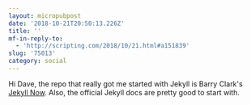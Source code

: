 ```yaml
---
layout: micropubpost
date: '2018-10-21T20:50:13.226Z'
title: ''
mf-in-reply-to:
  - 'http://scripting.com/2018/10/21.html#a151839'
slug: '75013'
category: social
---
```

Hi Dave, the repo that really got me started with Jekyll is Barry Clark&#39;s [Jekyll Now](https://github.com/barryclark/jekyll-now). Also, the official Jekyll docs are pretty good to start with. 
